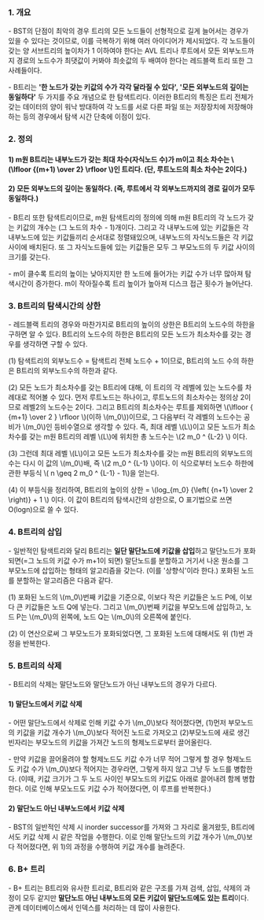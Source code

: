 ### 1. 개요

\- BST의 단점이 최악의 경우 트리의 모든 노드들이 선형적으로 길게 늘어서는 경우가 있을 수 있다는 것이므로, 이를 극복하기 위해 여러 아이디어가 제시되었다. 각 노드들이 갖는 양 서브트리의 높이차가 1 이하여야 한다는 AVL 트리나 루트에서 모든 외부노드까지 경로의 노드수가 최댓값이 커봐야 최솟값의 두 배여야 한다는 레드블랙 트리 또한 그 사례들이다.

\- B트리는 **'한 노드가 갖는 키값의 수가 각각 달라질 수 있다', '모든 외부노드의 깊이는 동일하다'** 두 가지를 주요 개념으로 한 탐색트리다. 이러한 B트리의 특징은 트리 전체가 갖는 데이터의 양이 워낙 방대하여 각 노드를 서로 다른 파일 또는 저장장치에 저장해야 하는 등의 경우에서 탐색 시간 단축에 이점이 있다. 


### 2. 정의

#### 1) m원 B트리는 내부노드가 갖는 최대 차수(자식노드 수)가 m이고 **최소 차수는 \\(\lfloor {(m+1) \over 2} \rfloor \\)인 트리다. (단, 루트노드의 최소 차수는 2이다.)** 

#### 2) 모든 외부노드의 깊이는 동일하다. (즉, 루트에서 각 외부노드까지의 경로 길이가 모두 동일하다.)

\- B트리 또한 탐색트리이므로, m원 탐색트리의 정의에 의해 m원 B트리의 각 노드가 갖는 키값의 개수는 (그 노드의 차수 - 1)개이다. 그리고 각 내부노드에 있는 키값들은 각 내부노드에 있는 키값들끼리 순서대로 정렬돼있으며, 내부노드의 자식노드들은 각 키값 사이에 배치된다. 또 그 자식노드들에 있는 키값들은 모두 그 부모노드의 두 키값 사이의 크기를 갖는다.

\- m이 클수록 트리의 높이는 낮아지지만 한 노드에 들어가는 키값 수가 너무 많아져 탐색시간이 증가한다. m이 작아질수록 트리 높이가 높아져 디스크 접근 횟수가 늘어난다.


### 3. B트리의 탐색시간의 상한

\- 레드블랙 트리의 경우와 마찬가지로 B트리의 높이의 상한은 B트리의 노드수의 하한을 구하면 알 수 있다. B트리의 노드수의 하한은 B트리의 모든 노드가 최소차수를 갖는 경우를 생각하면 구할 수 있다.

(1) 탐색트리의 외부노드수 = 탐색트리 전체 노드수 + 1이므로, B트리의 노드 수의 하한은 B트리의 외부노드수의 하한과 같다. 

(2) 모든 노드가 최소차수를 갖는 B트리에 대해, 이 트리의 각 레벨에 있는 노드수를 차례대로 적어볼 수 있다. 먼저 루트노드는 하나이고, 루트노드의 최소차수는 정의상 2이므로 레벨2의 노드수는 2이다. 그리고 B트리의 최소차수는 루트를 제외하면 \\(\lfloor { {m+1} \over 2 } \rfloor \\)(이하 \\(m_0\\))이므로, 그 다음부터 각 레벨의 노드수는 공비가 \\(m_0\\)인 등비수열으로 생각할 수 있다. 즉, 최대 레벨 \\(L\\)이고 모든 노드가 최소차수를 갖는 m원 B트리의 레벨 \\(L\\)에 위치한 총 노드수는 \\(2 m_0 ^ {L-2} \\) 이다. 

(3) 그런데 최대 레벨 \\(L\\)이고 모든 노드가 최소차수를 갖는 m원 B트리의 외부노드의 수는 다시 이 값의 \\(m_0\\)배, 즉 \\(2 m_0 ^ {L-1} \\)이다. 이 식으로부터 노드수 하한에 관한 부등식 \\( n \geq 2 m_0 ^ {L-1} - 1\\)을 얻는다.

(4) 이 부등식을 정리하여, B트리의 높이의 상한 = \\(log_{m_0} {\left( {n+1} \over 2 \right)}  + 1 \\) 이다. 이 값이 B트리의 탐색시간의 상한으로, O 표기법으로 쓰면 O(logn)으로 쓸 수 있다.


### 4. B트리의 삽입

\- 일반적인 탐색트리와 달리 B트리는 **일단 말단노드에 키값을 삽입**하고 말단노드가 포화되면(=그 노드의 키값 수가 m+1이 되면) 말단노드를 분할하고 거기서 나온 원소를 그 부모노드에 삽입하는 형태의 알고리즘을 갖는다. (이를 '상향식'이라 한다.) 포화된 노드를 분할하는 알고리즘은 다음과 같다.

(1) 포화된 노드의 \\(m_0\\)번째 키값을 기준으로, 이보다 작은 키값들은 노드 P에, 이보다 큰 키값들은 노드 Q에 넣는다. 그리고 \\(m_0\\)번째 키값을 부모노드에 삽입하고, 노드 P는 \\(m_0\\)의 왼쪽에, 노드 Q는 \\(m_0\\)의 오른쪽에 붙인다. 

(2) 이 연산으로써 그 부모노드가 포화되었다면, 그 포화된 노드에 대해서도 위 (1)번 과정을 반복한다.



### 5. B트리의 삭제

\- B트리의 삭제는 말단노드와 말단노드가 아닌 내부노드의 경우가 다르다.

#### 1) 말단노드에서 키값 삭제

\- 어떤 말단노드에서 삭제로 인해 키값 수가 \\(m_0\\)보다 적어졌다면, (1)먼저 부모노드의 키값을 키값 개수가 \\(m_0\\)보다 적어진 노드로 가져오고 (2)부모노드에 새로 생긴 빈자리는 부모노드의 키값을 가져간 노드의 형제노드로부터 끌어올린다.

\- 만약 키값을 끌어올려야 할 형제노드도 키값 수가 너무 적어 그렇게 할 경우 형제노드도 키값 수가 \\(m_0\\)보다 적어지는 경우라면, 그렇게 하지 않고 그냥 두 노드를 병합한다. (이때, 키값 크기가 그 두 노드 사이인 부모노드의 키값도 아래로 끌어내려 함께 병합한다. 이로 인해 부모노드도 키값 수가 적어졌다면, 이 루프를 반복한다.) 


#### 2) 말단노드 아닌 내부노드에서 키값 삭제

\- BST의 일반적인 삭제 시 inorder successor를 가져와 그 자리로 옮겨왔듯, B트리에서도 키값 삭제 시 같은 작업을 수행한다. 이로 인해 말단노드의 키값 개수가 \\(m_0\\)보다 적어졌다면, 위 1)의 과정을 수행하여 키값 개수를 늘려준다.


### 6. B+ 트리

\- B+ 트리는 B트리와 유사한 트리로, B트리와 같은 구조를 가져 검색, 삽입, 삭제의 과정이 모두 같지만 **말단노드 아닌 내부노드의 모든 키값이 말단노드에도 있는 트리**이다. 관계 데이터베이스에서 인덱스를 처리하는 데 많이 사용한다.